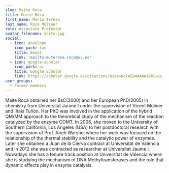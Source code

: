 ```yaml
---
slug: Maite Roca
title: Maite Roca
first_name: María Teresa
last_name: Roca Moliner
role: Associate Professor
avatar_filename: maite.jpg
social:
  - icon: envelope
    icon_pack: fas
    title: Email
    link: 'mailto:m.teresa.roca@uv.es'
  - icon: google-scholar
    icon_pack: ai
    title: Google Scholar
    link: https://scholar.google.es/citations?user=KbleEe4AAAAJ&hl=es
user_groups:
  - Former members
---
```

Maite Roca obtained her BsC(2000) and her European PhD(2005) in chemistry from Universitat Jaume I under the supervision of Vicent Moliner and Iñaki Tuñón. Her PhD was involved in the application of the hybrid QM/MM approach to the theoretical study of the mechanism of the reaction catalyzed by the enzyme COMT. In 2006, she moved to the University of Southern California, Los Angeles (USA) to her postdoctoral research with the supervision of Prof. Arieh Warshel where her work was focused on the relationship of the thermal stability and the catalytic power of enzymes. Later she obtained a Juan de la Cierva contract at Universitat de Valencia and in 2012 she was contracted as researcher at Universitat Jaume I. Nowadays she has a tenure track position at Universitat de Valencia where she is studying the mechanism of DNA Methyltransferases and the role that dynamic effects play in enzyme catalysis.
